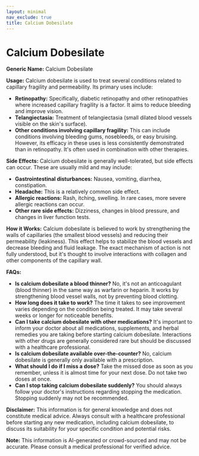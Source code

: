 ```yaml
---
layout: minimal
nav_exclude: true
title: Calcium Dobesilate
---
```


# Calcium Dobesilate

**Generic Name:** Calcium Dobesilate

**Usage:**  Calcium dobesilate is used to treat several conditions related to capillary fragility and permeability.  Its primary uses include:

* **Retinopathy:**  Specifically, diabetic retinopathy and other retinopathies where increased capillary fragility is a factor. It aims to reduce bleeding and improve vision.
* **Telangiectasia:** Treatment of telangiectasia (small dilated blood vessels visible on the skin's surface).
* **Other conditions involving capillary fragility:** This can include conditions involving bleeding gums, nosebleeds, or easy bruising.  However, its efficacy in these uses is less consistently demonstrated than in retinopathy.  It's often used in combination with other therapies.


**Side Effects:** Calcium dobesilate is generally well-tolerated, but side effects can occur. These are usually mild and may include:

* **Gastrointestinal disturbances:** Nausea, vomiting, diarrhea, constipation.
* **Headache:** This is a relatively common side effect.
* **Allergic reactions:**  Rash, itching, swelling.  In rare cases, more severe allergic reactions can occur.
* **Other rare side effects:** Dizziness, changes in blood pressure, and changes in liver function tests.


**How it Works:** Calcium dobesilate is believed to work by strengthening the walls of capillaries (the smallest blood vessels) and reducing their permeability (leakiness). This effect helps to stabilize the blood vessels and decrease bleeding and fluid leakage. The exact mechanism of action is not fully understood, but it's thought to involve interactions with collagen and other components of the capillary wall.


**FAQs:**

* **Is calcium dobesilate a blood thinner?** No, it's not an anticoagulant (blood thinner) in the same way as warfarin or heparin. It works by strengthening blood vessel walls, not by preventing blood clotting.
* **How long does it take to work?** The time it takes to see improvement varies depending on the condition being treated.  It may take several weeks or longer for noticeable benefits.
* **Can I take calcium dobesilate with other medications?**  It's important to inform your doctor about all medications, supplements, and herbal remedies you are taking before starting calcium dobesilate. Interactions with other drugs are generally considered rare but should be discussed with a healthcare professional.
* **Is calcium dobesilate available over-the-counter?**  No, calcium dobesilate is generally only available with a prescription.
* **What should I do if I miss a dose?**  Take the missed dose as soon as you remember, unless it is almost time for your next dose. Do not take two doses at once.
* **Can I stop taking calcium dobesilate suddenly?** You should always follow your doctor's instructions regarding stopping the medication.  Stopping suddenly may not be recommended.

**Disclaimer:** This information is for general knowledge and does not constitute medical advice.  Always consult with a healthcare professional before starting any new medication, including calcium dobesilate, to discuss its suitability for your specific condition and potential risks.


**Note:** This information is AI-generated or crowd-sourced and may not be accurate. Please consult a medical professional for verified advice.